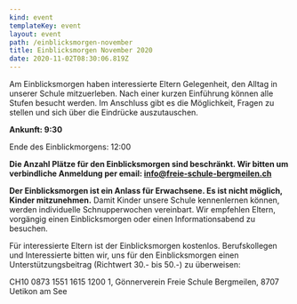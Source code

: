 ```yaml
---
kind: event
templateKey: event
layout: event
path: /einblicksmorgen-november
title: Einblicksmorgen November 2020
date: 2020-11-02T08:30:06.819Z
---
```

Am Einblicksmorgen haben interessierte Eltern Gelegenheit, den Alltag in unserer Schule mitzuerleben. Nach einer kurzen Einführung können alle Stufen besucht werden. Im Anschluss gibt es die Möglichkeit, Fragen zu stellen und sich über die Eindrücke auszutauschen.

**Ankunft: 9:30**

Ende des Einblickmorgens: 12:00

**Die Anzahl Plätze für den Einblicksmorgen sind beschränkt. Wir bitten um verbindliche Anmeldung per email: info@freie-schule-bergmeilen.ch**

**Der Einblicksmorgen ist ein Anlass für Erwachsene. Es ist nicht möglich, Kinder mitzunehmen.** Damit Kinder unsere Schule kennenlernen können, werden individuelle Schnupperwochen vereinbart. Wir empfehlen Eltern, vorgängig einen Einblicksmorgen oder einen Informationsabend zu besuchen.

Für interessierte Eltern ist der Einblicksmorgen kostenlos. Berufskollegen und Interessierte bitten wir, uns für den Einblicksmorgen einen Unterstützungsbeitrag (Richtwert 30.- bis 50.-) zu überweisen: 

CH10 0873 1551 1615 1200 1,  Gönnerverein Freie Schule Bergmeilen, 
8707 Uetikon am See